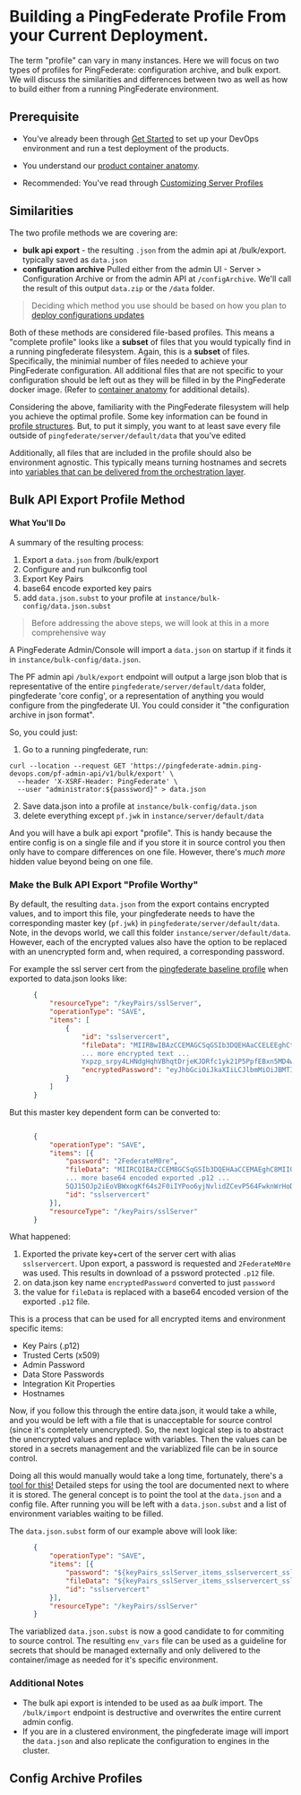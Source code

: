 # Building a PingFederate Profile From your Current Deployment.

The term "profile" can vary in many instances. Here we will focus on two types of profiles for PingFederate: configuration archive, and bulk export. We will discuss the similarities and differences between two as well as how to build either from a running PingFederate environment.

## Prerequisite

* You've already been through [Get Started](getStarted.md) to set up your DevOps environment and run a test deployment of the products.
  
* You understand our [product container anatomy](containerAnatomy.md).

* Recommended: You've read through [Customizing Server Profiles](profiles.md)

## Similarities

The two profile methods we are covering are:
- **bulk api export** - the resulting `.json` from the admin api at /bulk/export. typically saved as `data.json`
- **configuration archive** Pulled either from the admin UI - Server > Configuration Archive or from the admin API at `/configArchive`. We'll call the result of this output `data.zip` or the `/data` folder. 

<!-- INSERT LINK ON NEXT LINE FOR PF CONFIG DEPLOYMENTS -->
> Deciding which method you use should be based on how you plan to [deploy configurations updates](LINKNEEDED)

Both of these methods are considered file-based profiles. This means a "complete profile" looks like a **subset** of files that you would typically find in a running pingfederate filesystem. Again, this is a **subset** of files. Specifically, the minimial number of files needed to achieve your PingFederate configuration. All additional files that are not specific to your configuration should be left out as they will be filled in by the PingFederate docker image. (Refer to [container anatomy](containerAnatomy.md) for additional details).

Considering the above, familiarity with the PingFederate filesystem will help you achieve the optimal profile. Some key information can be found in [profile structures](profileStructures.md). But, to put it simply, you want to at least save every file outside of `pingfederate/server/default/data` that you've edited

Additionally, all files that are included in the profile should also be environment agnostic. This typically means turning hostnames and secrets into [variables that can be delivered from the orchestration layer](profileSubstitution.md).

## Bulk API Export Profile Method

#### What You'll Do

A summary of the resulting process: 
1. Export a `data.json` from /bulk/export
2. Configure and run bulkconfig tool
3. Export Key Pairs
4. base64 encode exported key pairs
5. add `data.json.subst` to your profile at `instance/bulk-config/data.json.subst`

> Before addressing the above steps, we will look at this in a more comprehensive way

A PingFederate Admin/Console will import a `data.json` on startup if it finds it in `instance/bulk-config/data.json`. 

The PF admin api `/bulk/export` endpoint will output a large json blob that is representative of the entire `pingfederate/server/default/data` folder, pingfederate 'core config', or a representation of anything you would configure from the pingfederate UI. You could consider it "the configuration archive in json format". 

So, you could just: 
1. Go to a running pingfederate, run: 
  ```shell
  curl --location --request GET 'https://pingfederate-admin.ping-devops.com/pf-admin-api/v1/bulk/export' \
    --header 'X-XSRF-Header: PingFederate' \
    --user "administrator:${passsword}" > data.json
  ```
2. Save data.json into a profile at `instance/bulk-config/data.json`
3. delete everything except `pf.jwk` in `instance/server/default/data`

And you will have a bulk api export "profile". This is handy because the entire config is on a single file and if you store it in source control you then only have to compare differences on one file. However, there's _much more_ hidden value beyond being on one file.

### Make the Bulk API Export "Profile Worthy"


By default, the resulting `data.json` from the export contains encrypted values, and to import this file, your pingfederate needs to have the corresponding master key (`pf.jwk`) in `pingfederate/server/default/data`. Note, in the devops world, we call this folder `instance/server/default/data`. However, each of the encrypted values also have the option to be replaced with an unencrypted form and, when required, a corresponding password. 

For example the ssl server cert from the [pingfederate baseline profile](https://github.com/pingidentity/pingidentity-server-profiles/tree/master/baseline/pingfederate) when exported to data.json looks like: 

```json
      {
          "resourceType": "/keyPairs/sslServer",
          "operationType": "SAVE",
          "items": [
              {
                  "id": "sslservercert",
                  "fileData": "MIIRBwIBAzCCEMAGCSqGSIb3DQEHAaCCELEEghCtMIIQqTCCCeUGCSqGSIb3DQEHAaCCCdYEggnSMIIJzjCCCcoGCyqGSIb3DQEMCgECoIIJezCCCXcwKQYKKoZIhvcNAQwBAzAbBBQu6vDERQZX3uujWa7v_q3sYN4Q0gIDAMNQBIIJSFtdWbvLhzYrTqeKKiJqiqROgE0E4mkVvmEC6NwhhPbcH37IDNvVLu0umm--CDZnEmlyPpUucO345-U-6z-cskw4TbsjYIzM10MwS6JdsyYFTC3GwqioqndVgBUzDh8xGnfzx52zEehX8d-ig1F6xYsbEc01gTbh4lF5MA7E7VfoTa4hWqtceV8PQeqzJNarlZyDSaS5BLn1J6G9BYUze-M1xGhATz7F2l-aAt6foi0mwIBlc2fwsdEPuAALZgdG-q_V4gOJW2K0ONnmWhMgMLpCL42cmSb
                  ... more encrypted text ...
                  Yxpzp_srpy4LHNdgHqhVBhqtDrjeKJDRfc1yk21P5PpfEBxn5MD4wITAJBgUrDgMCGgUABBQLBpq8y79Pq1TzG1Xf6OAjZzBZaQQUC4kD4CkcrH-WTQhJHud850ddn08CAwGGoA==",
                  "encryptedPassword": "eyJhbGciOiJkaXIiLCJlbmMiOiJBMTI4Q0JDLUhTMjU2Iiwia2lkIjoiRW1JY1UxOVdueSIsInZlcnNpb24iOiIxMC4xLjEuMCJ9..l6PJ55nSSvKHl0vSWTpkOA.i7hpnnu2yIByhyq_aGBCdaqS3u050yG8eMRGnLRx2Yk.Mo4WSkbbJyLISHq6i4nlVA"
              }
          ]
      }
```

But this master key dependent form can be converted to:

```json

      {
          "operationType": "SAVE",
          "items": [{
              "password": "2FederateM0re",
              "fileData": "MIIRCQIBAzCCEM8GCSqGSIb3DQEHAaCCEMAEghC8MIIQuDCCC28GCSqGSIb3DQEHBqCCC2AwggtcAgEAMIILVQYJKoZIhvcNAQcBMBwGCiqGSIb3DQEMAQYwDgQIjXWLRGuGNIQCAggAgIILKOgCQ9onDqBPQsshsaS50OjWtj\/7s47BUYal1YhO70fBup1a82WGHGhAvb\/SY1yOhqQR+TloEBOPI5cExoGN\/Gvw2Mw5\/wkQZZMSHqxjz68KhN4B0hrsOf4rqShB7jsz9ebSml3r2w0sUZWR73GBtBt1Y3wIlXLS2WtqdtHra9VnUqp1eOk+xenjuWM+u2ndDD43GgKB3n8mNBSSVBqx6ne7aSRJRuAUd+HAzLvSeXjTPMObI1Jod2F+7
              ... more base64 encoded exported .p12 ...
              5QJ15OJp2iEoVBWxogKf64s2F0iIYPoo6yjNvlidZCevP564FwknWrHoD7R8cIBrhlCJQbEOpOhPg66r4MK1CeJ2poaKRlMS8HGcMRaTpaqD+pIlgmUS6xFw49vr9Kwfb7KteRsTkNR+I8A7HjUpuCMSUwIwYJKoZIhvcNAQkVMRYEFOb7g1xwDka5fJ4sqngEvzTyuWnpMDEwITAJBgUrDgMCGgUABBRlJ+D+FR\/vQbaTGbKDFiBK\/xDbqQQIAjLc+GgRg44CAggA",
              "id": "sslservercert"
          }],
          "resourceType": "/keyPairs/sslServer"
      }
```

What happened:
1. Exported the private key+cert of the server cert with alias `sslservercert`. Upon export, a password is requested and `2FederateM0re` was used. This results in download of a pssword protected `.p12` file. 
2. on data.json key name `encryptedPassword` converted to just `password`
3. the value for `fileData` is replaced with a base64 encoded version of the exported `.p12` file.

This is a process that can be used for all encrypted items and environment specific items:
- Key Pairs (.p12)
- Trusted Certs (x509)
- Admin Password
- Data Store Passwords
- Integration Kit Properties
- Hostnames

Now, if you follow this through the entire data.json, it would take a while, and you would be left with a file that is unacceptable for source control (since it's completely unencrypted). So, the next logical step is to abstract the unencrypted values and replace with variables. Then the values can be stored in a secrets management and the variablized file can be in source control. 

Doing all this would manually would take a long time, fortunately, there's a [tool for this!](../99-helper-scripts/ping-bulkconfigtool)
Detailed steps for using the tool are documented next to where it is stored. The general concept is to point the tool at the `data.json` and a config file. After running you will be left with a `data.json.subst` and a list of environment variables waiting to be filled. 

The `data.json.subst` form of our example above will look like:
```json
      {
          "operationType": "SAVE",
          "items": [{
              "password": "${keyPairs_sslServer_items_sslservercert_sslservercert_password}",
              "fileData": "${keyPairs_sslServer_items_sslservercert_sslservercert_fileData}",
              "id": "sslservercert"
          }],
          "resourceType": "/keyPairs/sslServer"
      }
```

The variablized `data.json.subst` is now a good candidate to for commiting to source control. The resulting `env_vars` file can be used as a guideline for secrets that should be managed externally and only delivered to the container/image as needed for it's specific environment. 

### Additional Notes

- The bulk api export is intended to be used as aa _bulk_ import. The `/bulk/import` endpoint is destructive and overwrites the entire current admin config.
- If you are in a clustered environment, the pingfederate image will import the `data.json` and also replicate the configuration to engines in the cluster. 


## Config Archive Profiles
